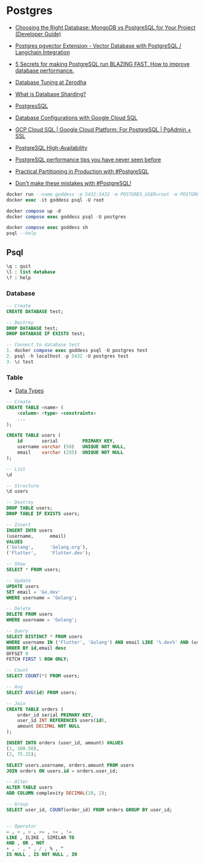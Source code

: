 # Postgres

* [Choosing the Right Database: MongoDB vs PostgreSQL for Your Project (Developer Guide)](https://www.youtube.com/watch?v=AlYHUNQQVGg)

* [Postgres pgvector Extension - Vector Database with PostgreSQL / Langchain Integration](https://www.youtube.com/watch?v=FDBnyJu_Ndg)

* [5 Secrets for making PostgreSQL run BLAZING FAST. How to improve database performance.](https://www.youtube.com/watch?v=YON9PliOYFk)
* [Database Tuning at Zerodha](https://www.youtube.com/watch?v=XB2lF_Z9cbs)

* [What is Database Sharding?](https://www.youtube.com/watch?v=XP98YCr-iXQ)

* [PostgresSQL](https://www.youtube.com/playlist?list=PLQnljOFTspQWGrOqslniFlRcwxyY94cjj)

* [Database Configurations with Google Cloud SQL](https://www.youtube.com/watch?v=q6noaMAnk5s)
* [GCP Cloud SQL | Google Cloud Platform: For PostgreSQL | PgAdmin + SSL](https://www.youtube.com/watch?v=iBArrntzWcU)

* [PostgreSQL High-Availability](https://www.youtube.com/playlist?list=PLBrWqg4Ny6vVwwrxjgEtJgdreMVbWkBz0)

* [PostgreSQL performance tips you have never seen before](https://www.youtube.com/watch?v=m8ogrogKjXo)

* [Practical Partitioning in Production with #PostgreSQL](https://www.youtube.com/watch?v=edQZauVU-ws)
* [Don't make these mistakes with #PostgreSQL!](https://www.youtube.com/watch?v=vxuPW4Ottrk)

```sql
docker run --name goddess -p 5432:5432 -e POSTGRES_USER=root -e POSTGRES_PASSWORD=secret -d postgres
docker exec -it goddess psql -U root

docker compose up -d
docker compose exec goddess psql -U postgres

docker compose exec goddess sh
psql --help
```

## Psql

```sql
\q : quit
\l : list database
\? : help
```

### Database
```sql
-- Create
CREATE DATABASE test;

-- Destroy
DROP DATABASE test;
DROP DATABASE IF EXISTS test;

-- Connect to database test
1. docker compose exec goddess psql -U postgres test
2. psql -h localhost -p 5432 -U postgres test
3. \c test
```

### Table

* [Data Types](https://www.postgresql.org/docs/current/datatype.html)

```sql
-- Create
CREATE TABLE <name> (
    <column> <type> <constraints>
    ...
);

CREATE TABLE users (
    id       serial         PRIMARY KEY,
    username varchar (50)   UNIQUE NOT NULL,
    email    varchar (255)  UNIQUE NOT NULL
);

-- List
\d

-- Structure
\d users

-- Destroy
DROP TABLE users;
DROP TABLE IF EXISTS users;

-- Insert
INSERT INTO users 
(username,      email) 
VALUES
('Golang',      'Golang.org'),
('Flutter',     'Flutter.dev');

-- Show
SELECT * FROM users;

-- Update
UPDATE users
SET email = 'Go.dev'
WHERE username = 'Golang';

-- Delete
DELETE FROM users
WHERE username = 'Golang';

-- Query
SELECT DISTINCT * FROM users
WHERE username IN ('Flutter', 'Golang') AND email LIKE '%.dev%' AND (username = 'Flutter' OR email = 'Flutter.dev') AND email LIKE '%F______.dev%' AND email ILIKE 'f%'
ORDER BY id,email desc
OFFSET 0
FETCH FIRST 5 ROW ONLY;

-- Count
SELECT COUNT(*) FROM users;

-- Avg
SELECT AVG(id) FROM users;

-- Join
CREATE TABLE orders (
    order_id serial PRIMARY KEY,
    user_id INT REFERENCES users(id),
    amount DECIMAL NOT NULL
);

INSERT INTO orders (user_id, amount) VALUES
(1, 100.50),
(2, 75.25);

SELECT users.username, orders.amount FROM users
JOIN orders ON users.id = orders.user_id;

-- Alter
ALTER TABLE users
ADD COLUMN complexity DECIMAL(10, 2);

-- Group
SELECT user_id, COUNT(order_id) FROM orders GROUP BY user_id;


-- Operator
= , < , > , >= , <= , !=
LIKE , ILIKE , SIMILAR TO
AND , OR , NOT
+ , - , * , / , % , ^
IS NULL , IS NOT NULL , IN
```
